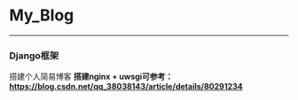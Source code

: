 # My_Blog
---
### Django框架
搭建个人简易博客
**搭建nginx + uwsgi可参考：
https://blog.csdn.net/qq_38038143/article/details/80291234**
